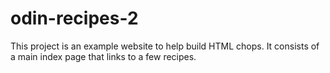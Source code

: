 # odin-recipes-2
This project is an example website to help build HTML chops. It consists of a main index page that links to a few recipes.